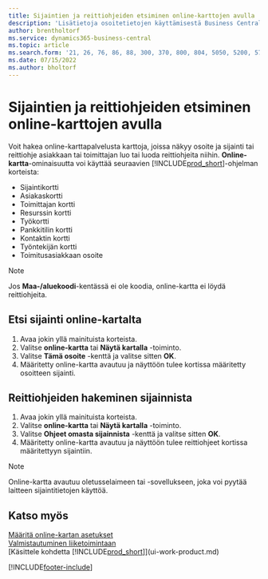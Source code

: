 ```yaml
---
title: Sijaintien ja reittiohjeiden etsiminen online-karttojen avulla
description: 'Lisätietoja osoitetietojen käyttämisestä Business Centralissa saadaksesi online-kartan, jossa on reittiohjeet.'
author: brentholtorf
ms.service: dynamics365-business-central
ms.topic: article
ms.search.form: '21, 26, 76, 86, 88, 300, 370, 800, 804, 5050, 5200, 5703'
ms.date: 07/15/2022
ms.author: bholtorf
---
```

# Sijaintien ja reittiohjeiden etsiminen online-karttojen avulla

Voit hakea online-karttapalvelusta karttoja, joissa näkyy osoite ja sijainti tai reittiohje asiakkaan tai toimittajan luo tai luoda reittiohjeita niihin. **Online-kartta**-ominaisuutta voi käyttää seuraavien [!INCLUDE[prod_short](includes/prod_short.md)]-ohjelman korteista:

* Sijaintikortti
* Asiakaskortti
* Toimittajan kortti
* Resurssin kortti
* Työkortti
* Pankkitilin kortti
* Kontaktin kortti
* Työntekijän kortti
* Toimitusasiakkaan osoite

> [!NOTE]
> Jos **Maa-/aluekoodi**-kentässä ei ole koodia, online-kartta ei löydä reittiohjeita.

## Etsi sijainti online-kartalta

1. Avaa jokin yllä mainituista korteista.
2. Valitse **online-kartta** tai **Näytä kartalla** -toiminto.
3. Valitse **Tämä osoite** -kenttä ja valitse sitten **OK**.
4. Määritetty online-kartta avautuu ja näyttöön tulee kortissa määritetty osoitteen sijainti.

## Reittiohjeiden hakeminen sijainnista

1. Avaa jokin yllä mainituista korteista.
2. Valitse **online-kartta** tai **Näytä kartalla** -toiminto.
3. Valitse **Ohjeet omasta sijainnista** -kenttä ja valitse sitten **OK**.
4. Määritetty online-kartta avautuu ja näyttöön tulee reittiohjeet kortissa määritettyyn sijaintiin.

> [!NOTE]
> Online-kartta avautuu oletusselaimeen tai -sovellukseen, joka voi pyytää laitteen sijaintitietojen käyttöä.

## Katso myös

[Määritä online-kartan asetukset](across-online-maps-setup.md)  
[Valmistautuminen liiketoimintaan](ui-get-ready-business.md)  
[Käsittele kohdetta [!INCLUDE[prod_short](includes/prod_short.md)]](ui-work-product.md)  

[!INCLUDE[footer-include](includes/footer-banner.md)]
